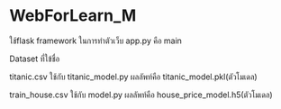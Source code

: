 # WebForLearn_M

ใช้flask framework ในการทำตัวเว็บ
app.py คือ main

Dataset ที่ใข้ชื่อ

titanic.csv
ใช้กับ titanic_model.py
ผลลัพท์คือ titanic_model.pkl(ตัวโมเดล)

train_house.csv
ใช้กับ model.py
ผลลัพท์คือ house_price_model.h5(ตัวโมเดล)

